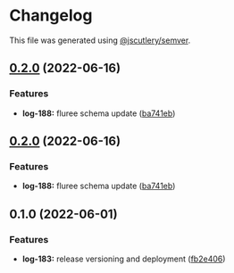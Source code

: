 # Changelog

This file was generated using [@jscutlery/semver](https://github.com/jscutlery/semver).

## [0.2.0](https://github.com/ikigai-github/logosphere/compare/test-data-0.1.0...test-data-0.2.0) (2022-06-16)

### Features

- **log-188:** fluree schema update ([ba741eb](https://github.com/ikigai-github/logosphere/commit/ba741eb43e48576ab294d89dad63389d35b8dc42))

## [0.2.0](https://github.com/ikigai-github/logosphere/compare/test-data-0.1.0...test-data-0.2.0) (2022-06-16)

### Features

- **log-188:** fluree schema update ([ba741eb](https://github.com/ikigai-github/logosphere/commit/ba741eb43e48576ab294d89dad63389d35b8dc42))

## 0.1.0 (2022-06-01)

### Features

- **log-183:** release versioning and deployment ([fb2e406](https://github.com/ikigai-github/logosphere/commit/fb2e4060161d0069c13ac8508982c36b3a7bbabb))
